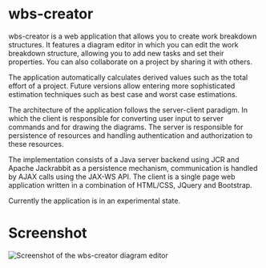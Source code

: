 wbs-creator
===========
wbs-creator is a web application that allows you to create work breakdown 
structures. It features a diagram editor in which you can edit the work breakdown
structure, allowing you to add new tasks and set their properties. You can also
collaborate on a project by sharing it with others.

The application automatically calculates derived values such as the total effort 
of a project. Future versions allow entering more sophisticated estimation techniques
such as best case and worst case estimations.

The architecture of the application follows the server-client paradigm. In which the client
is responsible for converting user input to server commands and for drawing the diagrams. The
server is responsible for persistence of resources and handling authentication and authorization to
these resources.

The implementation consists of a Java server backend using JCR and Apache Jackrabbit as a 
persistence mechanism, communication is handled by AJAX calls using the JAX-WS API. 
The client is a single page web application written in a combination of HTML/CSS, JQuery and Bootstrap.

Currently the application is in an experimental state.

Screenshot
==========
![Screenshot of the wbs-creator diagram editor](/wbs-creator/wbs-creator.jpeg)
